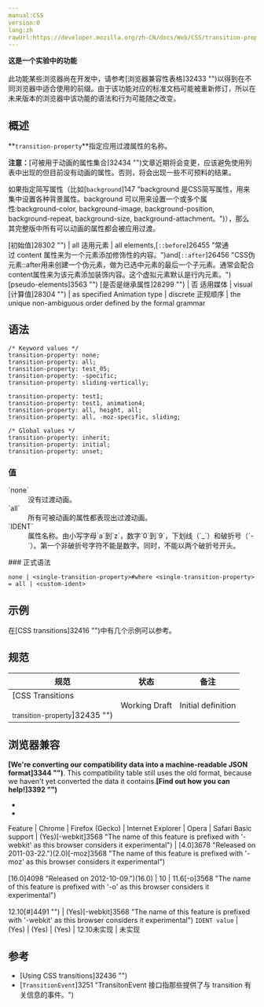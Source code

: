 ```yaml
---
manual:CSS
version:0
lang:zh
rawUrl:https://developer.mozilla.org/zh-CN/docs/Web/CSS/transition-property
---
```






**这是一个实验中的功能**<br></br>此功能某些浏览器尚在开发中，请参考[浏览器兼容性表格]32433 "")以得到在不同浏览器中适合使用的前缀。由于该功能对应的标准文档可能被重新修订，所以在未来版本的浏览器中该功能的语法和行为可能随之改变。




## 概述<a name="概述"></a>


**`transition-property`**指定应用过渡属性的名称。

**注意：**[可被用于动画的属性集合]32434 "")文章近期将会变更，应该避免使用列表中出现的但目前没有动画的属性。否则，将会出现一些不可预料的结果。


如果指定简写属性（比如[`background`]147 "background 是CSS简写属性，用来集中设置各种背景属性。background 可以用来设置一个或多个属性:background-color, background-image, background-position, background-repeat, background-size, background-attachment。")），那么其完整版中所有可以动画的属性都会被应用过渡。


[初始值]28302 "") | all 
适用元素 | all elements,[`::before`]26455 "常通过 content 属性来为一个元素添加修饰性的内容。")and[`::after`]26456 "CSS伪元素::after用来创建一个伪元素，做为已选中元素的最后一个子元素。通常会配合content属性来为该元素添加装饰内容。这个虚拟元素默认是行内元素。")[pseudo-elements]3563 "") 
[是否是继承属性]28299 "") | 否 
适用媒体 | visual 
[计算值]28304 "") | as specified 
Animation type | discrete 
正规顺序 | the unique non-ambiguous order defined by the formal grammar 



## 语法<a name="语法"></a>

```
/* Keyword values */
transition-property: none;
transition-property: all;
transition-property: test_05;
transition-property: -specific;
transition-property: sliding-vertically;

transition-property: test1;
transition-property: test1, animation4;
transition-property: all, height, all;
transition-property: all, -moz-specific, sliding;

/* Global values */
transition-property: inherit;
transition-property: initial;
transition-property: unset;
```

### 值<a name="值"></a>
<dl><dt id=''>`none`</dt><dd>没有过渡动画。</dd><dt id=''>`all`</dt><dd>所有可被动画的属性都表现出过渡动画。</dd><dt id=''>`IDENT`</dt><dd>属性名称。由小写字母`a`到`z`，数字`0`到`9`，下划线（`_`）和破折号（`-`）。第一个非破折号字符不能是数字。同时，不能以两个破折号开头。</dd></dl>
### 正式语法<a name="正式语法"></a>

```
none | <single-transition-property>#where <single-transition-property> = all | <custom-ident>
```

## 示例<a name="示例"></a>


在[CSS transitions]32416 "")中有几个示例可以参考。


## 规范<a name="规范"></a>

规范 | 状态 | 备注 
 ---  |  ---  |  ---  | 
[CSS Transitions<br></br><small>transition-property</small>]32435 "") | Working Draft | Initial definition 


## 浏览器兼容<a name="浏览器兼容"></a>


**[We&#39;re converting our compatibility data into a machine-readable JSON format]3344 "")**. This compatibility table still uses the old format, because we haven&#39;t yet converted the data it contains.**[Find out how you can help!]3392 "")**


* 
* 

Feature | Chrome | Firefox (Gecko) | Internet Explorer | Opera | Safari 
Basic support | (Yes)[-webkit]3568 "The name of this feature is prefixed with '-webkit' as this browser considers it experimental") | [4.0]3678 "Released on 2011-03-22.")(2.0)[-moz]3568 "The name of this feature is prefixed with '-moz' as this browser considers it experimental")<br></br>[16.0]4098 "Released on 2012-10-09.")(16.0) | 10 | 11.6[-o]3568 "The name of this feature is prefixed with '-o' as this browser considers it experimental")<br></br>12.10[#]4491 "") | (Yes)[-webkit]3568 "The name of this feature is prefixed with '-webkit' as this browser considers it experimental") 
`IDENT value` | (Yes) | (Yes) | (Yes) | 12.10未实现 | 未实现 





## 参考<a name="参考"></a>

* [Using CSS transitions]32436 "")
* [`TransitionEvent`]3251 "TransitonEvent 接口指那些提供了与 transition 有关信息的事件。")




